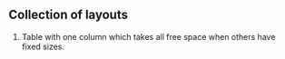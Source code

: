 ﻿Collection of layouts
---------------------

1) Table with one column which takes all free space when others have fixed sizes.
